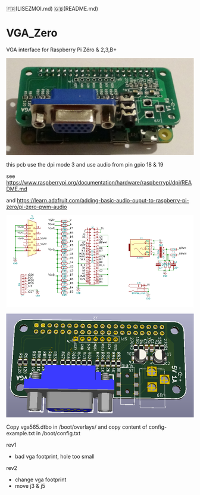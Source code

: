 :fr:(LISEZMOI.md) :uk:(README.md)

# VGA_Zero
VGA interface for Raspberry Pi Zéro &amp; 2,3,B+

![](img/VgaZero.jpg)

this pcb use the dpi mode 3 and use audio from pin gpio 18 & 19

see https://www.raspberrypi.org/documentation/hardware/raspberrypi/dpi/README.md

and https://learn.adafruit.com/adding-basic-audio-ouput-to-raspberry-pi-zero/pi-zero-pwm-audio

![sch](img/sch.PNG)


![pcb](img/3D.PNG)


Copy vga565.dtbo in /boot/overlays/
and copy content of config-example.txt in /boot/config.txt



rev1
- bad vga footprint, hole too small

rev2
- change vga footprint
- move j3 & j5
